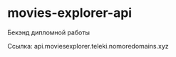 # movies-explorer-api

Бекэнд дипломной работы

Ссылка: api.moviesexplorer.teleki.nomoredomains.xyz
